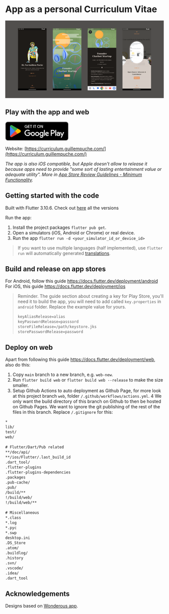 # App as a personal Curriculum Vitae

![Screenshots of the app](docs/app-screenshots.png)

## Play with the app and web

<a href="https://play.google.com/store/apps/details?id=com.guillempuche.guillem_curriculum">
  <img src="docs/google-play-badge.png" alt="Play Store listing" height="60">
</a>

Website: [https://curriculum.guillempuche.com/](https://curriculum.guillempuche.com/)

_The app is also iOS compatible, but Apple doesn't allow to release it because apps need to provide "some sort of lasting entertainment value or adequate utility". More in [App Store Review Guidelines - Minimum Functionality](https://developer.apple.com/app-store/review/guidelines/#design)._

## Getting started with the code

Built with Flutter 3.10.6. Check out [here](https://docs.flutter.dev/release/archive) all the versions

Run the app:

1. Install the project packages `flutter pub get`.
2. Open a simulators (iOS, Android or Chrome) or real device.
3. Run the app `flutter run -d <your_simulator_id_or_device_id>`

> If you want to use multiple languages (half implemented), use `flutter run` will automatically generated [translations](https://docs.flutter.dev/accessibility-and-localization/internationalization).

## Build and release on app stores

For Android, follow this guide https://docs.flutter.dev/deployment/android
For iOS, this guide https://docs.flutter.dev/deployment/ios

> Reminder. The guide section about creating a key for Play Store, you'll need it to build the app, you will need to add called `key.properties` in `android` folder.
> Replace the example value for yours.
> ```
> keyAliasRelease=alias
> keyPasswordRelease=passsord
> storeFileRelease=/path/keystore.jks
> storePasswordRelease=password
> ```

## Deploy on web

Apart from following this guide https://docs.flutter.dev/deployment/web, also do this:

1. Copy `main` branch to a new branch, e.g. `web-new`.
2. Run `flutter build web` or `flutter build web --release` to make the size smaller.
3. Setup Github Actions to auto deployment as Github Page, for more look at this project branch `web`, folder `/.github/workflows/actions.yml`.
4 We only want the build directory of this branch on Github to then be hosted on Github Pages. We want to ignore the git publishing of the rest of the files in this branch. Replace `/.gitignore` for this:

```
*
lib/
test/
web/

# Flutter/Dart/Pub related
**/doc/api/
**/ios/Flutter/.last_build_id
.dart_tool/
.flutter-plugins
.flutter-plugins-dependencies
.packages
.pub-cache/
.pub/
/build/**
!/build/web/
!/build/web/**

# Miscellaneous
*.class
*.log
*.pyc
*.swp
desktop.ini
.DS_Store
.atom/
.buildlog/
.history
.svn/
.vscode/
.idea/
.dart_tool
```

## Acknowledgements

Designs based on [Wonderous app](https://github.com/gskinnerTeam/flutter-wonderous-app).
